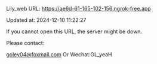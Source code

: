 Lily_web URL: https://ae6d-61-165-102-156.ngrok-free.app

Updated at: 2024-12-10 11:22:27

If you cannot open this URL, the server might be down.

Please contact: 

goley04@foxmail.com Or Wechat:GL_yeaH